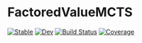 # FactoredValueMCTS

[![Stable](https://img.shields.io/badge/docs-stable-blue.svg)](https://JuliaPOMDP.github.io/FactoredValueMCTS.jl/stable)
[![Dev](https://img.shields.io/badge/docs-dev-blue.svg)](https://JuliaPOMDP.github.io/FactoredValueMCTS.jl/dev)
[![Build Status](https://github.com/JuliaPOMDP/FactoredValueMCTS.jl/workflows/CI/badge.svg)](https://github.com/JuliaPOMDP/FactoredValueMCTS.jl/actions)
[![Coverage](https://codecov.io/gh/JuliaPOMDP/FactoredValueMCTS.jl/branch/master/graph/badge.svg)](https://codecov.io/gh/JuliaPOMDP/FactoredValueMCTS.jl)

